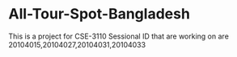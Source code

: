 # All-Tour-Spot-Bangladesh
This is a project for CSE-3110 Sessional
ID that are working on are 20104015,20104027,20104031,20104033

